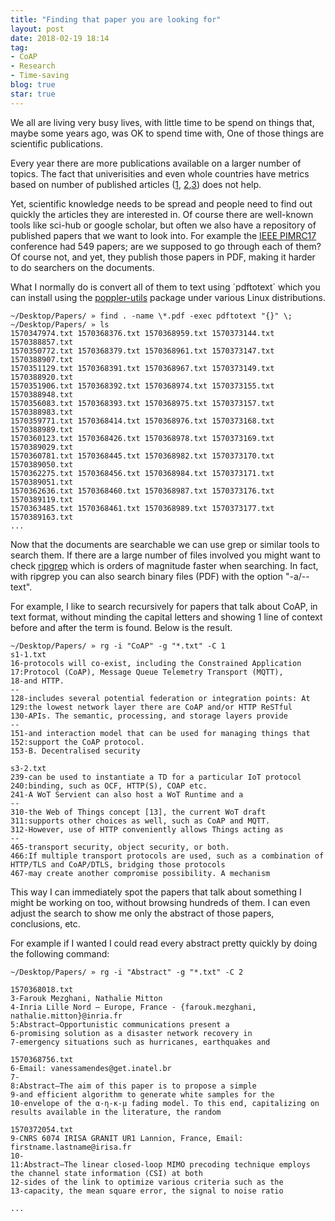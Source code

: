 ```yaml
---
title: "Finding that paper you are looking for"
layout: post
date: 2018-02-19 18:14
tag:
- CoAP
- Research
- Time-saving
blog: true
star: true
---
```



We all are living very busy lives, with little time to be spend on things that, maybe some years ago, was OK to spend time with, One of those things are scientific publications.

Every year there are more publications available on a larger number of topics. The fact that univerisities and even whole countries have metrics based on number of published articles ([1](https://link.springer.com/article/10.1007/s11192-017-2504-x),
[2](https://www.snowballmetrics.com/wp-content/uploads/assessing-europe-university-based-research_en.pdf),[3](http://www.keepeek.com/Digital-Asset-Management/oecd/science-and-technology/oecd-science-technology-and-innovation-outlook-2016_sti_in_outlook-2016-en#page149)) does not help.

Yet, scientific knowledge needs to be spread and people need to find out quickly the articles they are interested in. Of course there are well-known tools like sci-hub or google scholar, but often we also have a repository of published papers that we want to look into. For example the [IEEE PIMRC17](http://pimrc2017.ieee-pimrc.org) conference had 549 papers; are we supposed to go through each of them? Of course not, and yet, they publish those papers in PDF, making it harder to do
searchers on the documents.

What I normally do is convert all of them to text using ´pdftotext´ which you can install using the [poppler-utils](https://poppler.freedesktop.org) package under various Linux distributions.  

```
~/Desktop/Papers/ » find . -name \*.pdf -exec pdftotext "{}" \;
~/Desktop/Papers/ » ls
1570347974.txt 1570368376.txt 1570368959.txt 1570373144.txt 1570388857.txt
1570350772.txt 1570368379.txt 1570368961.txt 1570373147.txt 1570388907.txt
1570351129.txt 1570368391.txt 1570368967.txt 1570373149.txt 1570388920.txt
1570351906.txt 1570368392.txt 1570368974.txt 1570373155.txt 1570388948.txt
1570356083.txt 1570368393.txt 1570368975.txt 1570373157.txt 1570388983.txt
1570359771.txt 1570368414.txt 1570368976.txt 1570373168.txt 1570388989.txt
1570360123.txt 1570368426.txt 1570368978.txt 1570373169.txt 1570389029.txt
1570360781.txt 1570368445.txt 1570368982.txt 1570373170.txt 1570389050.txt
1570362275.txt 1570368456.txt 1570368984.txt 1570373171.txt 1570389051.txt
1570362636.txt 1570368460.txt 1570368987.txt 1570373176.txt 1570389119.txt
1570363485.txt 1570368461.txt 1570368989.txt 1570373177.txt 1570389163.txt
...
```

Now that the documents are searchable we can use grep or similar tools to search them. If there are a large number of files involved you might want to check [ripgrep](https://github.com/BurntSushi/ripgrep) which is orders of magnitude faster when searching. In fact, with ripgrep you can also search binary files (PDF) with the option "-a/--text".

For example, I like to search recursively for papers that talk about CoAP, in text format, without minding the capital letters and showing 1 line of context before and after the term is found. Below is the result.

```
~/Desktop/Papers/ » rg -i "CoAP" -g "*.txt" -C 1
s1-1.txt
16-protocols will co-exist, including the Constrained Application
17:Protocol (CoAP), Message Queue Telemetry Transport (MQTT),
18-and HTTP.
--
128-includes several potential federation or integration points: At
129:the lowest network layer there are CoAP and/or HTTP ReSTful
130-APIs. The semantic, processing, and storage layers provide
--
151-and interaction model that can be used for managing things that
152:support the CoAP protocol.
153-B. Decentralised security

s3-2.txt
239-can be used to instantiate a TD for a particular IoT protocol
240:binding, such as OCF, HTTP(S), COAP etc.
241-A WoT Servient can also host a WoT Runtime and a
--
310-the Web of Things concept [13], the current WoT draft
311:supports other choices as well, such as CoAP and MQTT.
312-However, use of HTTP conveniently allows Things acting as
--
465-transport security, object security, or both.
466:If multiple transport protocols are used, such as a combination of HTTP/TLS and CoAP/DTLS, bridging those protocols
467-may create another compromise possibility. A mechanism
```

This way I can immediately spot the papers that talk about something I might be working on too, without browsing hundreds of them. I can even adjust the search to show me only the abstract of those papers, conclusions, etc.

For example if I wanted I could read every abstract pretty quickly by doing the following command:

```
~/Desktop/Papers/ » rg -i "Abstract" -g "*.txt" -C 2

1570368018.txt
3-Farouk Mezghani, Nathalie Mitton
4-Inria Lille Nord – Europe, France - {farouk.mezghani, nathalie.mitton}@inria.fr
5:Abstract—Opportunistic communications present a
6-promising solution as a disaster network recovery in
7-emergency situations such as hurricanes, earthquakes and

1570368756.txt
6-Email: vanessamendes@get.inatel.br
7-
8:Abstract—The aim of this paper is to propose a simple
9-and efficient algorithm to generate white samples for the
10-envelope of the α-η-κ-µ fading model. To this end, capitalizing on results available in the literature, the random

1570372054.txt
9-CNRS 6074 IRISA GRANIT UR1 Lannion, France, Email: firstname.lastname@irisa.fr
10-
11:Abstract—The linear closed-loop MIMO precoding technique employs the channel state information (CSI) at both
12-sides of the link to optimize various criteria such as the
13-capacity, the mean square error, the signal to noise ratio

...
```
